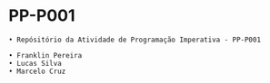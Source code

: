 # PP-P001
    • Repósitório da Atividade de Programação Imperativa - PP-P001
   
    • Franklin Pereira
    • Lucas Silva
    • Marcelo Cruz
